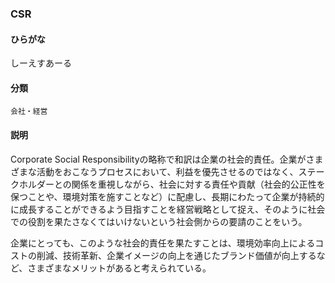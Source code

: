 <div style="display:none;">

## [あ行](securities-terms?id=あ行)
## [か行](securities-terms?id=か行)
## [さ行](securities-terms?id=さ行)
## [た行](securities-terms?id=た行)
## [な行](securities-terms?id=な行)
## [は行](securities-terms?id=は行)
## [ま行](securities-terms?id=ま行)
## [や行](securities-terms?id=や行)
## [ら行](securities-terms?id=ら行)
## [わ行](securities-terms?id=わ行)
## [英数字・記号](securities-terms?id=英数字・記号)

</div>

### CSR

#### ひらがな

しーえすあーる

#### 分類

`会社・経営`

#### 説明

Corporate Social Responsibilityの略称で和訳は企業の社会的責任。企業がさまざまな活動をおこなうプロセスにおいて、利益を優先させるのではなく、ステークホルダーとの関係を重視しながら、社会に対する責任や貢献（社会的公正性を保つことや、環境対策を施すことなど）に配慮し、長期にわたって企業が持続的に成長することができるよう目指すことを経営戦略として捉え、そのように社会での役割を果たさなくてはいけないという社会側からの要請のことをいう。
企業にとっても、このような社会的責任を果たすことは、環境効率向上によるコストの削減、技術革新、企業イメージの向上を通じたブランド価値が向上するなど、さまざまなメリットがあると考えられている。

